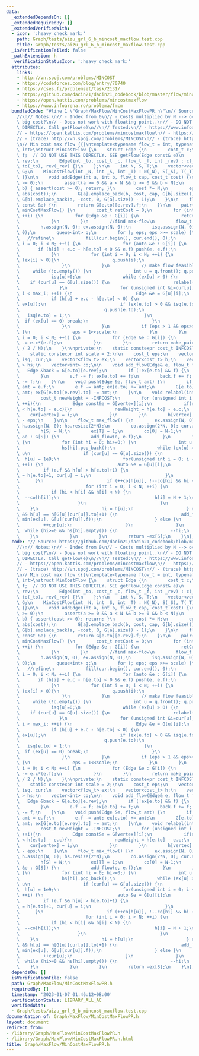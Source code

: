 ```yaml
---
data:
  _extendedDependsOn: []
  _extendedRequiredBy: []
  _extendedVerifiedWith:
  - icon: ':heavy_check_mark:'
    path: Graph/tests/aizu_grl_6_b_mincost_maxflow.test.cpp
    title: Graph/tests/aizu_grl_6_b_mincost_maxflow.test.cpp
  _isVerificationFailed: false
  _pathExtension: h
  _verificationStatusIcon: ':heavy_check_mark:'
  attributes:
    links:
    - http://vn.spoj.com/problems/MINCOST
    - https://codeforces.com/blog/entry/70740
    - https://cses.fi/problemset/task/2131/
    - https://github.com/dacin21/dacin21_codebook/blob/master/flow/mincost_PRonly.cpp
    - https://open.kattis.com/problems/mincostmaxflow
    - https://www.infoarena.ro/problema/fmcm
  bundledCode: "#line 1 \"Graph/MaxFlow/MinCostMaxFlowPR.h\"\n// Source: https://github.com/dacin21/dacin21_codebook/blob/master/flow/mincost_PRonly.cpp\n\
    //\n// Notes:\n// - Index from 0\n// - Costs multiplied by N --> overflow when\
    \ big cost?\n// - Does not work with floating point..\n// - DO NOT USE Edge.f\
    \ DIRECTLY. Call getFlow(e)\n//\n// Tested:\n// - https://www.infoarena.ro/problema/fmcm\n\
    // - https://open.kattis.com/problems/mincostmaxflow\n// - https://codeforces.com/blog/entry/70740\n\
    // - (trace) http://vn.spoj.com/problems/MINCOST\n// - (trace) https://cses.fi/problemset/task/2131/\n\
    \n// Min cost max flow {{{\ntemplate<typename flow_t = int, typename cost_t =\
    \ int>\nstruct MinCostFlow {\n    struct Edge {\n        cost_t c;\n        flow_t\
    \ f;  // DO NOT USE THIS DIRECTLY. SEE getFlow(Edge const& e)\n        int to,\
    \ rev;\n        Edge(int _to, cost_t _c, flow_t _f, int _rev) : c(_c), f(_f),\
    \ to(_to), rev(_rev) {}\n    };\n\n    int N, S, T;\n    vector<vector<Edge> >\
    \ G;\n    MinCostFlow(int _N, int _S, int _T) : N(_N), S(_S), T(_T), G(_N), eps(0)\
    \ {}\n\n    void addEdge(int a, int b, flow_t cap, cost_t cost) {\n\tassert(cap\
    \ >= 0);\n        assert(a >= 0 && a < N && b >= 0 && b < N);\n        if (a ==\
    \ b) { assert(cost >= 0); return; }\n        cost *= N;\n        eps = max(eps,\
    \ abs(cost));\n        G[a].emplace_back(b, cost, cap, G[b].size());\n       \
    \ G[b].emplace_back(a, -cost, 0, G[a].size() - 1);\n    }\n\n    flow_t getFlow(Edge\
    \ const &e) {\n        return G[e.to][e.rev].f;\n    }\n\n    pair<flow_t, cost_t>\
    \ minCostMaxFlow() {\n        cost_t retCost = 0;\n        for (int i = 0; i<N;\
    \ ++i) {\n            for (Edge &e : G[i]) {\n                retCost += e.c*(e.f);\n\
    \            }\n        }\n        //find max-flow\n        flow_t retFlow = max_flow();\n\
    \        h.assign(N, 0); ex.assign(N, 0);\n        isq.assign(N, 0); cur.assign(N,\
    \ 0);\n        queue<int> q;\n        for (; eps; eps >>= scale) {\n         \
    \   //refine\n            fill(cur.begin(), cur.end(), 0);\n            for (int\
    \ i = 0; i < N; ++i) {\n                for (auto &e : G[i]) {\n             \
    \       if (h[i] + e.c - h[e.to] < 0 && e.f) push(e, e.f);\n                }\n\
    \            }\n            for (int i = 0; i < N; ++i) {\n                if\
    \ (ex[i] > 0){\n                    q.push(i);\n                    isq[i] = 1;\n\
    \                }\n            }\n            // make flow feasible\n       \
    \     while (!q.empty()) {\n                int u = q.front(); q.pop();\n    \
    \            isq[u]=0;\n                while (ex[u] > 0) {\n                \
    \    if (cur[u] == G[u].size()) {\n                        relabel(u);\n     \
    \               }\n                    for (unsigned int &i=cur[u], max_i = G[u].size();\
    \ i < max_i; ++i) {\n                        Edge &e = G[u][i];\n            \
    \            if (h[u] + e.c - h[e.to] < 0) {\n                            push(e,\
    \ ex[u]);\n                            if (ex[e.to] > 0 && isq[e.to] == 0) {\n\
    \                                q.push(e.to);\n                             \
    \   isq[e.to] = 1;\n                            }\n                          \
    \  if (ex[u] == 0) break;\n                        }\n                    }\n\
    \                }\n            }\n            if (eps > 1 && eps>>scale == 0)\
    \ {\n                eps = 1<<scale;\n            }\n        }\n        for (int\
    \ i = 0; i < N; ++i) {\n            for (Edge &e : G[i]) {\n                retCost\
    \ -= e.c*(e.f);\n            }\n        }\n        return make_pair(retFlow, retCost\
    \ / 2 / N);\n    }\n\nprivate:\n    static constexpr cost_t INFCOST = numeric_limits<cost_t>::max()/2;\n\
    \    static constexpr int scale = 2;\n\n    cost_t eps;\n    vector<unsigned int>\
    \ isq, cur;\n    vector<flow_t> ex;\n    vector<cost_t> h;\n    vector<vector<int>\
    \ > hs;\n    vector<int> co;\n\n    void add_flow(Edge& e, flow_t f) {\n     \
    \   Edge &back = G[e.to][e.rev];\n        if (!ex[e.to] && f) {\n            hs[h[e.to]].push_back(e.to);\n\
    \        }\n        e.f -= f; ex[e.to] += f;\n        back.f += f; ex[back.to]\
    \ -= f;\n    }\n\n    void push(Edge &e, flow_t amt) {\n        if (e.f < amt)\
    \ amt = e.f;\n        e.f -= amt; ex[e.to] += amt;\n        G[e.to][e.rev].f +=\
    \ amt; ex[G[e.to][e.rev].to] -= amt;\n    }\n\n    void relabel(int vertex){\n\
    \        cost_t newHeight = -INFCOST;\n        for (unsigned int i = 0; i < G[vertex].size();\
    \ ++i){\n            Edge const&e = G[vertex][i];\n            if(e.f && newHeight\
    \ < h[e.to] - e.c){\n                newHeight = h[e.to] - e.c;\n            \
    \    cur[vertex] = i;\n            }\n        }\n        h[vertex] = newHeight\
    \ - eps;\n    }\n\n    flow_t max_flow() {\n        ex.assign(N, 0);\n       \
    \ h.assign(N, 0); hs.resize(2*N);\n        co.assign(2*N, 0); cur.assign(N, 0);\n\
    \        h[S] = N;\n        ex[T] = 1;\n        co[0] = N-1;\n        for (auto\
    \ &e : G[S]) {\n            add_flow(e, e.f);\n        }\n        if (hs[0].size())\
    \ {\n            for (int hi = 0; hi>=0;) {\n                int u = hs[hi].back();\n\
    \                hs[hi].pop_back();\n                while (ex[u] > 0) { // discharge\
    \ u\n                    if (cur[u] == G[u].size()) {\n                      \
    \  h[u] = 1e9;\n                        for(unsigned int i = 0; i < G[u].size();\
    \ ++i) {\n                            auto &e = G[u][i];\n                   \
    \         if (e.f && h[u] > h[e.to]+1) {\n                                h[u]\
    \ = h[e.to]+1, cur[u] = i;\n                            }\n                  \
    \      }\n                        if (++co[h[u]], !--co[hi] && hi < N) {\n   \
    \                         for (int i = 0; i < N; ++i) {\n                    \
    \            if (hi < h[i] && h[i] < N) {\n                                  \
    \  --co[h[i]];\n                                    h[i] = N + 1;\n          \
    \                      }\n                            }\n                    \
    \    }\n                        hi = h[u];\n                    } else if (G[u][cur[u]].f\
    \ && h[u] == h[G[u][cur[u]].to]+1) {\n                        add_flow(G[u][cur[u]],\
    \ min(ex[u], G[u][cur[u]].f));\n                    } else {\n               \
    \         ++cur[u];\n                    }\n                }\n              \
    \  while (hi>=0 && hs[hi].empty()) {\n                    --hi;\n            \
    \    }\n            }\n        }\n        return -ex[S];\n    }\n};\n// }}}\n"
  code: "// Source: https://github.com/dacin21/dacin21_codebook/blob/master/flow/mincost_PRonly.cpp\n\
    //\n// Notes:\n// - Index from 0\n// - Costs multiplied by N --> overflow when\
    \ big cost?\n// - Does not work with floating point..\n// - DO NOT USE Edge.f\
    \ DIRECTLY. Call getFlow(e)\n//\n// Tested:\n// - https://www.infoarena.ro/problema/fmcm\n\
    // - https://open.kattis.com/problems/mincostmaxflow\n// - https://codeforces.com/blog/entry/70740\n\
    // - (trace) http://vn.spoj.com/problems/MINCOST\n// - (trace) https://cses.fi/problemset/task/2131/\n\
    \n// Min cost max flow {{{\ntemplate<typename flow_t = int, typename cost_t =\
    \ int>\nstruct MinCostFlow {\n    struct Edge {\n        cost_t c;\n        flow_t\
    \ f;  // DO NOT USE THIS DIRECTLY. SEE getFlow(Edge const& e)\n        int to,\
    \ rev;\n        Edge(int _to, cost_t _c, flow_t _f, int _rev) : c(_c), f(_f),\
    \ to(_to), rev(_rev) {}\n    };\n\n    int N, S, T;\n    vector<vector<Edge> >\
    \ G;\n    MinCostFlow(int _N, int _S, int _T) : N(_N), S(_S), T(_T), G(_N), eps(0)\
    \ {}\n\n    void addEdge(int a, int b, flow_t cap, cost_t cost) {\n\tassert(cap\
    \ >= 0);\n        assert(a >= 0 && a < N && b >= 0 && b < N);\n        if (a ==\
    \ b) { assert(cost >= 0); return; }\n        cost *= N;\n        eps = max(eps,\
    \ abs(cost));\n        G[a].emplace_back(b, cost, cap, G[b].size());\n       \
    \ G[b].emplace_back(a, -cost, 0, G[a].size() - 1);\n    }\n\n    flow_t getFlow(Edge\
    \ const &e) {\n        return G[e.to][e.rev].f;\n    }\n\n    pair<flow_t, cost_t>\
    \ minCostMaxFlow() {\n        cost_t retCost = 0;\n        for (int i = 0; i<N;\
    \ ++i) {\n            for (Edge &e : G[i]) {\n                retCost += e.c*(e.f);\n\
    \            }\n        }\n        //find max-flow\n        flow_t retFlow = max_flow();\n\
    \        h.assign(N, 0); ex.assign(N, 0);\n        isq.assign(N, 0); cur.assign(N,\
    \ 0);\n        queue<int> q;\n        for (; eps; eps >>= scale) {\n         \
    \   //refine\n            fill(cur.begin(), cur.end(), 0);\n            for (int\
    \ i = 0; i < N; ++i) {\n                for (auto &e : G[i]) {\n             \
    \       if (h[i] + e.c - h[e.to] < 0 && e.f) push(e, e.f);\n                }\n\
    \            }\n            for (int i = 0; i < N; ++i) {\n                if\
    \ (ex[i] > 0){\n                    q.push(i);\n                    isq[i] = 1;\n\
    \                }\n            }\n            // make flow feasible\n       \
    \     while (!q.empty()) {\n                int u = q.front(); q.pop();\n    \
    \            isq[u]=0;\n                while (ex[u] > 0) {\n                \
    \    if (cur[u] == G[u].size()) {\n                        relabel(u);\n     \
    \               }\n                    for (unsigned int &i=cur[u], max_i = G[u].size();\
    \ i < max_i; ++i) {\n                        Edge &e = G[u][i];\n            \
    \            if (h[u] + e.c - h[e.to] < 0) {\n                            push(e,\
    \ ex[u]);\n                            if (ex[e.to] > 0 && isq[e.to] == 0) {\n\
    \                                q.push(e.to);\n                             \
    \   isq[e.to] = 1;\n                            }\n                          \
    \  if (ex[u] == 0) break;\n                        }\n                    }\n\
    \                }\n            }\n            if (eps > 1 && eps>>scale == 0)\
    \ {\n                eps = 1<<scale;\n            }\n        }\n        for (int\
    \ i = 0; i < N; ++i) {\n            for (Edge &e : G[i]) {\n                retCost\
    \ -= e.c*(e.f);\n            }\n        }\n        return make_pair(retFlow, retCost\
    \ / 2 / N);\n    }\n\nprivate:\n    static constexpr cost_t INFCOST = numeric_limits<cost_t>::max()/2;\n\
    \    static constexpr int scale = 2;\n\n    cost_t eps;\n    vector<unsigned int>\
    \ isq, cur;\n    vector<flow_t> ex;\n    vector<cost_t> h;\n    vector<vector<int>\
    \ > hs;\n    vector<int> co;\n\n    void add_flow(Edge& e, flow_t f) {\n     \
    \   Edge &back = G[e.to][e.rev];\n        if (!ex[e.to] && f) {\n            hs[h[e.to]].push_back(e.to);\n\
    \        }\n        e.f -= f; ex[e.to] += f;\n        back.f += f; ex[back.to]\
    \ -= f;\n    }\n\n    void push(Edge &e, flow_t amt) {\n        if (e.f < amt)\
    \ amt = e.f;\n        e.f -= amt; ex[e.to] += amt;\n        G[e.to][e.rev].f +=\
    \ amt; ex[G[e.to][e.rev].to] -= amt;\n    }\n\n    void relabel(int vertex){\n\
    \        cost_t newHeight = -INFCOST;\n        for (unsigned int i = 0; i < G[vertex].size();\
    \ ++i){\n            Edge const&e = G[vertex][i];\n            if(e.f && newHeight\
    \ < h[e.to] - e.c){\n                newHeight = h[e.to] - e.c;\n            \
    \    cur[vertex] = i;\n            }\n        }\n        h[vertex] = newHeight\
    \ - eps;\n    }\n\n    flow_t max_flow() {\n        ex.assign(N, 0);\n       \
    \ h.assign(N, 0); hs.resize(2*N);\n        co.assign(2*N, 0); cur.assign(N, 0);\n\
    \        h[S] = N;\n        ex[T] = 1;\n        co[0] = N-1;\n        for (auto\
    \ &e : G[S]) {\n            add_flow(e, e.f);\n        }\n        if (hs[0].size())\
    \ {\n            for (int hi = 0; hi>=0;) {\n                int u = hs[hi].back();\n\
    \                hs[hi].pop_back();\n                while (ex[u] > 0) { // discharge\
    \ u\n                    if (cur[u] == G[u].size()) {\n                      \
    \  h[u] = 1e9;\n                        for(unsigned int i = 0; i < G[u].size();\
    \ ++i) {\n                            auto &e = G[u][i];\n                   \
    \         if (e.f && h[u] > h[e.to]+1) {\n                                h[u]\
    \ = h[e.to]+1, cur[u] = i;\n                            }\n                  \
    \      }\n                        if (++co[h[u]], !--co[hi] && hi < N) {\n   \
    \                         for (int i = 0; i < N; ++i) {\n                    \
    \            if (hi < h[i] && h[i] < N) {\n                                  \
    \  --co[h[i]];\n                                    h[i] = N + 1;\n          \
    \                      }\n                            }\n                    \
    \    }\n                        hi = h[u];\n                    } else if (G[u][cur[u]].f\
    \ && h[u] == h[G[u][cur[u]].to]+1) {\n                        add_flow(G[u][cur[u]],\
    \ min(ex[u], G[u][cur[u]].f));\n                    } else {\n               \
    \         ++cur[u];\n                    }\n                }\n              \
    \  while (hi>=0 && hs[hi].empty()) {\n                    --hi;\n            \
    \    }\n            }\n        }\n        return -ex[S];\n    }\n};\n// }}}\n"
  dependsOn: []
  isVerificationFile: false
  path: Graph/MaxFlow/MinCostMaxFlowPR.h
  requiredBy: []
  timestamp: '2023-01-07 01:46:12+08:00'
  verificationStatus: LIBRARY_ALL_AC
  verifiedWith:
  - Graph/tests/aizu_grl_6_b_mincost_maxflow.test.cpp
documentation_of: Graph/MaxFlow/MinCostMaxFlowPR.h
layout: document
redirect_from:
- /library/Graph/MaxFlow/MinCostMaxFlowPR.h
- /library/Graph/MaxFlow/MinCostMaxFlowPR.h.html
title: Graph/MaxFlow/MinCostMaxFlowPR.h
---
```

